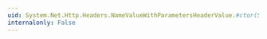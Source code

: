 ```yaml
---
uid: System.Net.Http.Headers.NameValueWithParametersHeaderValue.#ctor(System.Net.Http.Headers.NameValueWithParametersHeaderValue)
internalonly: False
---
```

